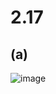 # 2.17
## (a)

![image](https://github.com/user-attachments/assets/dc214c63-3782-4186-87ec-90c14d5affe8)

